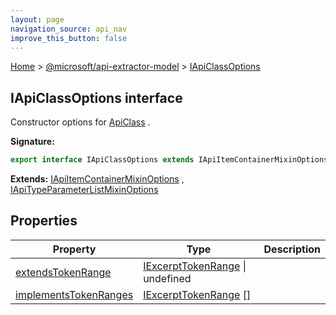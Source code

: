 ```yaml
---
layout: page
navigation_source: api_nav
improve_this_button: false
---
```



[Home](./index.md) &gt; [@microsoft/api-extractor-model](./api-extractor-model.md) &gt; [IApiClassOptions](./api-extractor-model.iapiclassoptions.md)

## IApiClassOptions interface

Constructor options for [ApiClass](./api-extractor-model.apiclass.md) .

<b>Signature:</b>

```typescript
export interface IApiClassOptions extends IApiItemContainerMixinOptions, IApiNameMixinOptions, IApiReleaseTagMixinOptions, IApiDeclaredItemOptions, IApiTypeParameterListMixinOptions
```
<b>Extends:</b> [IApiItemContainerMixinOptions](./api-extractor-model.iapiitemcontainermixinoptions.md) , [IApiTypeParameterListMixinOptions](./api-extractor-model.iapitypeparameterlistmixinoptions.md)

## Properties

|  Property | Type | Description |
|  --- | --- | --- |
|  [extendsTokenRange](./api-extractor-model.iapiclassoptions.extendstokenrange.md) | [IExcerptTokenRange](./api-extractor-model.iexcerpttokenrange.md) \| undefined |  |
|  [implementsTokenRanges](./api-extractor-model.iapiclassoptions.implementstokenranges.md) | [IExcerptTokenRange](./api-extractor-model.iexcerpttokenrange.md) \[\] |  |
